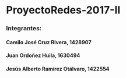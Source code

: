 # ProyectoRedes-2017-II

### Integrantes:

#### Camilo José Cruz Rivera, 1428907

#### Juan Ordoñez Huila, 1630494

#### Jesús Alberto Ramírez Otálvaro, 1422554
